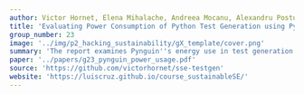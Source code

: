 ```yaml
---
author: Victor Hornet, Elena Mihalache, Andreea Mocanu, Alexandru Postu, Kian Sie
title: 'Evaluating Power Consumption of Python Test Generation using Pynguin'
group_number: 23
image: '../img/p2_hacking_sustainability/gX_template/cover.png'
summary: 'The report examines Pynguin''s energy use in test generation. MIO uses more power but is faster, while MOSA and DynaMOSA use less power but take longer, offering guidelines for sustainable testing.'
paper: '../papers/g23_pynguin_power_usage.pdf'
source: 'https://github.com/victorhornet/sse-testgen'
website: 'https://luiscruz.github.io/course_sustainableSE/'
---
```

